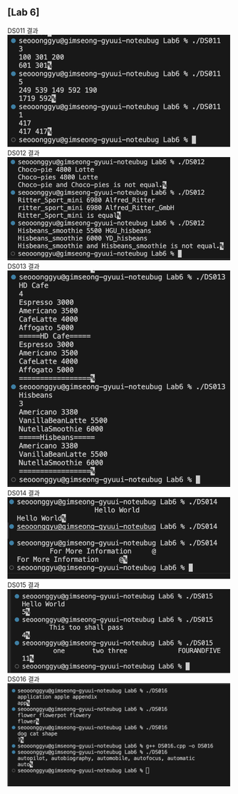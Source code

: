 ## [Lab 6]

DS011 결과<br> <img src='https://github.com/seon8rx/22100110_KSG_DS/blob/main/Lab6/result/DS011.png' width = "500"><br>
DS012 결과<br> <img src='https://github.com/seon8rx/22100110_KSG_DS/blob/main/Lab6/result/DS012.png' width = "500"><br>
DS013 결과<br> <img src='https://github.com/seon8rx/22100110_KSG_DS/blob/main/Lab6/result/DS013.png' width = "500"><br>
DS014 결과<br> <img src='https://github.com/seon8rx/22100110_KSG_DS/blob/main/Lab6/result/DS014.png' width = "500"><br>
DS015 결과<br> <img src='https://github.com/seon8rx/22100110_KSG_DS/blob/main/Lab6/result/DS015.png' width = "500"><br>
DS016 결과<br> <img src='https://github.com/seon8rx/22100110_KSG_DS/blob/main/Lab6/result/DS016.png' width = "500"><br>